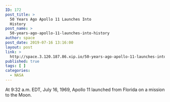 ```yaml
---
ID: 172
post_title: >
  50 Years Ago Apollo 11 Launches Into
  History
post_name: >
  50-years-ago-apollo-11-launches-into-history
author: space
post_date: 2019-07-16 13:16:00
layout: post
link: >
  http://space.3.120.187.86.xip.io/50-years-ago-apollo-11-launches-into-history
published: true
tags: [ ]
categories:
  - NASA
---
```

At 9:32 a.m. EDT, July 16, 1969, Apollo 11 launched from Florida on a mission to the Moon. 